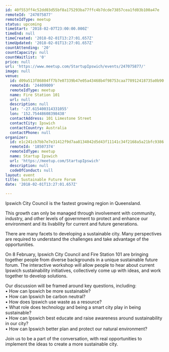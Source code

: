 ```yaml
---
id: 40f553ff4c52dd03d55bf8a175293ba77ffc4b7dcde73857cea1fd03b100a47e
remoteId: '247075877'
remoteIdType: meetup
status: upcoming
timeStart: '2018-02-07T23:00:00.000Z'
timeEnd: null
timeCreated: '2018-02-01T13:27:01.657Z'
timeUpdated: '2018-02-01T13:27:01.657Z'
countAttending: '20'
countCapacity: null
countWaitlist: '0'
price: null
url: 'https://www.meetup.com/StartupIpswich/events/247075877/'
image: null
venue:
  id: d09a513f86804ff7b7e07339b47e05a43468b4f98753caa778912418735a0b90
  remoteId: '24409009'
  remoteIdType: meetup
  name: Fire Station 101
  url: null
  description: null
  lat: '-27.615400314331055'
  lon: '152.75448608398438'
  contactAddress: 101 Limestone Street
  contactCity: Ipswich
  contactCountry: Australia
  contactPhone: null
organizer:
  id: e1c241cb7bb7e7e31412f9d7aa8134042d5d43f11141c34f2168a5a21bfc9386
  remoteId: '18507374'
  remoteIdType: meetup
  name: Startup Ipswich
  url: 'https://meetup.com/StartupIpswich'
  description: null
  codeOfConduct: null
layout: event
title: Sustainable Future Forum
date: '2018-02-01T13:27:01.657Z'

---
```

<p>Ipswich City Council is the fastest growing region in Queensland.</p> <p>This growth can only be managed through involvement with community, industry, and other levels of government to protect and enhance our environment and its livability for current and future generations.</p> <p>There are many facets to developing a sustainable city. Many perspectives are required to understand the challenges and take advantage of the opportunities.</p> <p>On 8 February, Ipswich City Council and Fire Station 101 are bringing together people from diverse backgrounds in a unique sustainable future forum. The interactive workshop will allow people to hear about current Ipswich sustainability initiatives, collectively come up with ideas, and work together to develop solutions.</p> <p>Our discussion will be framed around key questions, including:<br/>• How can Ipswich be more sustainable?<br/>• How can Ipswich be carbon neutral?<br/>• How does Ipswich use waste as a resource?<br/>• What role does technology and being a smart city play in being sustainable?<br/>• How can Ipswich best educate and raise awareness around sustainability in our city?<br/>• How can Ipswich better plan and protect our natural environment?</p> <p>Join us to be a part of the conversation, with real opportunities to implement the ideas to create a more sustainable city.</p>
